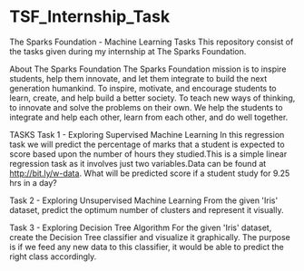 # TSF_Internship_Task
The Sparks Foundation - Machine Learning Tasks
This repository consist of the tasks given during my internship at The Sparks Foundation.

About The Sparks Foundation
The Sparks Foundation mission is to inspire students, help them innovate, and let them integrate to build the next generation humankind. To inspire, motivate, and encourage students to learn, create, and help build a better society. To teach new ways of thinking, to innovate and solve the problems on their own. We help the students to integrate and help each other, learn from each other, and do well together.

TASKS
Task 1 - Exploring Supervised Machine Learning
In this regression task we will predict the percentage of marks that a student is expected to score based upon the number of hours they studied.This is a simple linear regression task as it involves just two variables.Data can be found at http://bit.ly/w-data. What will be predicted score if a student study for 9.25 hrs in a day?

Task 2 - Exploring Unsupervised Machine Learning
From the given 'Iris' dataset, predict the optimum number of clusters and represent it visually.

Task 3 - Exploring Decision Tree Algorithm
For the given 'Iris' dataset, create the Decision Tree classifier and visualize it graphically. The purpose is if we feed any new data to this classifier, it would be able to predict the right class accordingly.
